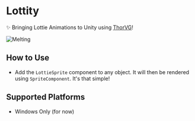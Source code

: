 # Lottity
✨ Bringing Lottie Animations to Unity using [ThorVG](https://github.com/thorvg/thorvg)!

![Melting](https://github.com/user-attachments/assets/847718be-41db-4579-863b-b8951bae1e1c)

## How to Use

- Add the `LottieSprite` component to any object. It will then be rendered using `SpriteComponent`. It's that simple!

## Supported Platforms

- Windows Only (for now)
